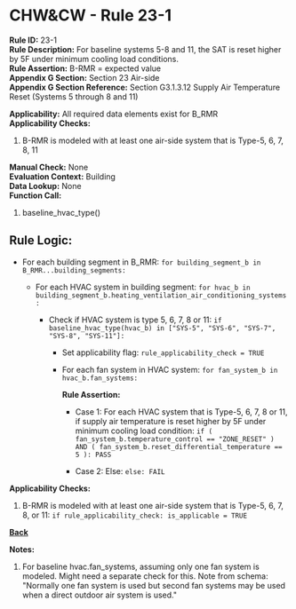
# CHW&CW - Rule 23-1  

**Rule ID:** 23-1  
**Rule Description:** For baseline systems 5-8 and 11, the SAT is reset higher by 5F under minimum cooling load conditions.  
**Rule Assertion:** B-RMR = expected value  
**Appendix G Section:** Section 23 Air-side  
**Appendix G Section Reference:** Section G3.1.3.12 Supply Air Temperature Reset (Systems 5 through 8 and 11)  

**Applicability:** All required data elements exist for B_RMR  
**Applicability Checks:**  

1. B-RMR is modeled with at least one air-side system that is Type-5, 6, 7, 8, 11  

**Manual Check:** None  
**Evaluation Context:** Building  
**Data Lookup:** None  
**Function Call:**  

1. baseline_hvac_type()  

## Rule Logic:  

- For each building segment in B_RMR: `for building_segment_b in B_RMR...building_segments:`

  - For each HVAC system in building segment: `for hvac_b in building_segment_b.heating_ventilation_air_conditioning_systems:`

    - Check if HVAC system is type 5, 6, 7, 8 or 11: `if baseline_hvac_type(hvac_b) in ["SYS-5", "SYS-6", "SYS-7", "SYS-8", "SYS-11"]:`

      - Set applicability flag: `rule_applicability_check = TRUE`

      - For each fan system in HVAC system: `for fan_system_b in hvac_b.fan_systems:`

        **Rule Assertion:**

        - Case 1: For each HVAC system that is Type-5, 6, 7, 8 or 11, if supply air temperature is reset higher by 5F under minimum cooling load condition: `if ( fan_system_b.temperature_control == "ZONE_RESET" ) AND ( fan_system_b.reset_differential_temperature == 5 ): PASS`

        - Case 2: Else: `else: FAIL`

**Applicability Checks:**  

1. B-RMR is modeled with at least one air-side system that is Type-5, 6, 7, 8, or 11: `if rule_applicability_check: is_applicable = TRUE`

**[Back](../_toc.md)**

**Notes:**

1. For baseline hvac.fan_systems, assuming only one fan system is modeled. Might need a separate check for this. Note from schema: "Normally one fan system is used but second fan systems may be used when a direct outdoor air system is used."
